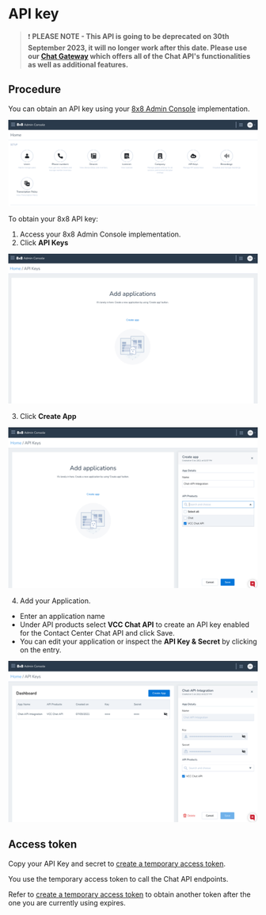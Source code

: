 # API key

> ❗️ **PLEASE NOTE - This API is going to be deprecated on 30th September 2023, it will no longer work after this date. Please use our [Chat Gateway](/actions-events/docs/chat-gateway) which offers all of the Chat API's functionalities as well as additional features.**
>
>

## Procedure

You can obtain an API key using your [8x8 Admin Console](https://admin.8x8.com/) implementation.

![](../images/Screenshot_2021-07-05_at_14.54.34.png "Screenshot 2021-07-05 at 14.54.34.png")

To obtain your 8x8 API key:

1. Access your 8x8 Admin Console implementation.
2. Click **API Keys**

![](../images/Screenshot_2021-07-05_at_14.57.01.png "Screenshot 2021-07-05 at 14.57.01.png")

3. Click **Create App**

![](../images/Screenshot_2021-07-05_at_14.57.31.png "Screenshot 2021-07-05 at 14.57.31.png")

4. Add your Application.

  * Enter an application name
  * Under API products select **VCC Chat API** to create an API key enabled for the Contact Center Chat API and click Save.
  * You can edit your application or inspect the **API Key & Secret** by clicking on the entry.

![](../images/Screenshot_2021-07-05_at_14.58.03.png "Screenshot 2021-07-05 at 14.58.03.png")

## Access token

Copy your API Key and secret to [create a temporary access token](/contactcenter/reference/createaccesstoken).

You use the temporary access token to call the Chat API endpoints.

Refer to [create a temporary access token](/contactcenter/v2.0/reference/createaccesstoken) to obtain another token after the one you are currently using expires.
